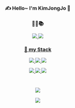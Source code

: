 <div align="center">
 
 ### ✍ Hello~ I'm KimJongJo 🙂


### 📔📒📚
<p>
 <a href="https://velog.io/@desk1614/posts" target="_blank"><img src="https://img.shields.io/badge/velog-20C997?style=for-the-badge&logo=velog&logoColor=white"> 
 <a href="https://github.com/KimJongJo" target="_blank"><img src="https://img.shields.io/badge/Github-181717?style=for-the-badge&logo=github&logoColor=white">
</p>



### 💪 my Stack

<p>
  <img src="https://img.shields.io/badge/HTML-E34F26?style=for-the-badge&logo=html5&logoColor=white">
  <img src="https://img.shields.io/badge/CSS-1572B6?style=for-the-badge&logo=css3&logoColor=white">
  <img src="https://img.shields.io/badge/JavaScript-F7DF1E?style=for-the-badge&logo=javascript&logoColor=white">  
</p>
<p>
  <img src="https://img.shields.io/badge/Java-007396?style=for-the-badge&logo=Java&logoColor=white">
  <img src="https://img.shields.io/badge/Oracle-F80000?style=for-the-badge&logo=oracle&logoColor=white">
  <img src="https://img.shields.io/badge/Spring Boot-6DB33F?style=for-the-badge&logo=springboot&logoColor=white">
</p>
<br>


<img src="https://github-readme-stats.vercel.app/api/top-langs/?username=KimJongJo&layout=compact"><br><br>
<img src="https://github-readme-stats.vercel.app/api?username=KimJongJo&show_icons=true">

 
</div>

